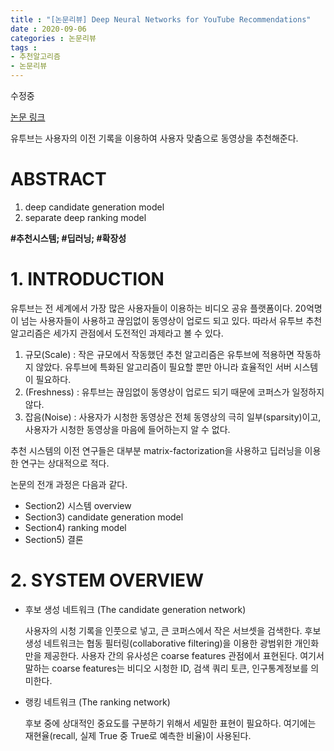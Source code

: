 ```yaml
---
title : "[논문리뷰] Deep Neural Networks for YouTube Recommendations"
date : 2020-09-06
categories : 논문리뷰
tags :
- 추천알고리즘
- 논문리뷰
---
```

수정중

[논문 링크](https://dl.acm.org/doi/abs/10.1145/2959100.2959190/)

유투브는 사용자의 이전 기록을 이용하여 사용자 맞춤으로 동영상을 추천해준다. 

# ABSTRACT
1. deep candidate generation model
2. separate deep ranking model

**#추천시스템; #딥러닝; #확장성**



# 1. INTRODUCTION

유투브는 전 세계에서 가장 많은 사용자들이 이용하는 비디오 공유 플랫폼이다. 20억명이 넘는 사용자들이 사용하고 끊임없이 동영상이 업로드 되고 있다. 따라서 유투브 추천 알고리즘은 세가지 관점에서 도전적인 과제라고 볼 수 있다.

1. 규모(Scale) : 작은 규모에서 작동했던 추천 알고리즘은 유투브에 적용하면 작동하지 않았다. 유투브에 특화된 알고리즘이 필요할 뿐만 아니라 효율적인 서버 시스템이 필요하다.
2. (Freshness) : 유투브는 끊임없이 동영상이 업로드 되기 때문에 코퍼스가 일정하지 않다.
3. 잡음(Noise) : 사용자가 시청한 동영상은 전체 동영상의 극히 일부(sparsity)이고, 사용자가 시청한 동영상을 마음에 들어하는지 알 수 없다.

추천 시스템의 이전 연구들은 대부분 matrix-factorization을 사용하고 딥러닝을 이용한 연구는 상대적으로 적다. 

논문의 전개 과정은 다음과 같다.
  - Section2) 시스템 overview
  - Section3) candidate generation model
  - Section4) ranking model
  - Section5) 결론



# 2. SYSTEM OVERVIEW

- 후보 생성 네트워크 (The candidate generation network)

  사용자의 시청 기록을 인풋으로 넣고, 큰 코퍼스에서 작은 서브셋을 검색한다. 후보 생성 네트워크는 협동 필터링(collaborative filtering)을 이용한 광범위한 개인화만을 제공한다. 사용자 간의 유사성은 coarse features 관점에서 표현된다. 여기서 말하는 coarse features는 비디오 시청한 ID, 검색 쿼리 토큰, 인구통계정보를 의미한다.

- 랭킹 네트워크 (The ranking network)
  
  후보 중에 상대적인 중요도를 구분하기 위해서 세밀한 표현이 필요하다. 여기에는 재현율(recall, 실제 True 중 True로 예측한 비율)이 사용된다. 
  


